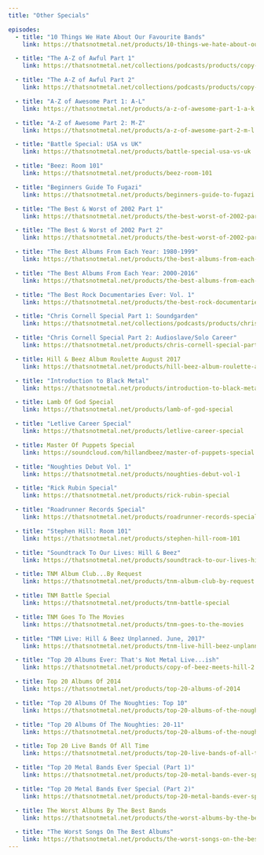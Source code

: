 ```yaml
---
title: "Other Specials"

episodes:
  - title: "10 Things We Hate About Our Favourite Bands"
    link: https://thatsnotmetal.net/products/10-things-we-hate-about-our-favourite-bands

  - title: "The A-Z of Awful Part 1"
    link: https://thatsnotmetal.net/collections/podcasts/products/copy-of-beez-meets-hill

  - title: "The A-Z of Awful Part 2"
    link: https://thatsnotmetal.net/collections/podcasts/products/copy-of-beez-meets-hill-1

  - title: "A-Z of Awesome Part 1: A-L"
    link: https://thatsnotmetal.net/products/a-z-of-awesome-part-1-a-k

  - title: "A-Z of Awesome Part 2: M-Z"
    link: https://thatsnotmetal.net/products/a-z-of-awesome-part-2-m-l

  - title: "Battle Special: USA vs UK"
    link: https://thatsnotmetal.net/products/battle-special-usa-vs-uk

  - title: "Beez: Room 101"
    link: https://thatsnotmetal.net/products/beez-room-101

  - title: "Beginners Guide To Fugazi"
    link: https://thatsnotmetal.net/products/beginners-guide-to-fugazi

  - title: "The Best & Worst of 2002 Part 1"
    link: https://thatsnotmetal.net/products/the-best-worst-of-2002-part-1

  - title: "The Best & Worst of 2002 Part 2"
    link: https://thatsnotmetal.net/products/the-best-worst-of-2002-part-3

  - title: "The Best Albums From Each Year: 1980-1999"
    link: https://thatsnotmetal.net/products/the-best-albums-from-each-year-1980-1999

  - title: "The Best Albums From Each Year: 2000-2016"
    link: https://thatsnotmetal.net/products/the-best-albums-from-each-year-2000-2016

  - title: "The Best Rock Documentaries Ever: Vol. 1"
    link: https://thatsnotmetal.net/products/the-best-rock-documentaries-ever-vol-1

  - title: "Chris Cornell Special Part 1: Soundgarden"
    link: https://thatsnotmetal.net/collections/podcasts/products/chris-cornell-special-part-1-soundgarden

  - title: "Chris Cornell Special Part 2: Audioslave/Solo Career"
    link: https://thatsnotmetal.net/products/chris-cornell-special-part-2-audioslave-solo-career

  - title: Hill & Beez Album Roulette August 2017
    link: https://thatsnotmetal.net/products/hill-beez-album-roulette-august-2017

  - title: "Introduction to Black Metal"
    link: https://thatsnotmetal.net/products/introduction-to-black-metal

  - title: Lamb Of God Special
    link: https://thatsnotmetal.net/products/lamb-of-god-special

  - title: "Letlive Career Special"
    link: https://thatsnotmetal.net/products/letlive-career-special

  - title: Master Of Puppets Special
    link: https://soundcloud.com/hillandbeez/master-of-puppets-special

  - title: "Noughties Debut Vol. 1"
    link: https://thatsnotmetal.net/products/noughties-debut-vol-1

  - title: "Rick Rubin Special"
    link: https://thatsnotmetal.net/products/rick-rubin-special

  - title: "Roadrunner Records Special"
    link: https://thatsnotmetal.net/products/roadrunner-records-special

  - title: "Stephen Hill: Room 101"
    link: https://thatsnotmetal.net/products/stephen-hill-room-101

  - title: "Soundtrack To Our Lives: Hill & Beez"
    link: https://thatsnotmetal.net/products/soundtrack-to-our-lives-hill-beez

  - title: TNM Album Club...By Request
    link: https://thatsnotmetal.net/products/tnm-album-club-by-request

  - title: TNM Battle Special
    link: https://thatsnotmetal.net/products/tnm-battle-special

  - title: TNM Goes To The Movies
    link: https://thatsnotmetal.net/products/tnm-goes-to-the-movies

  - title: "TNM Live: Hill & Beez Unplanned. June, 2017"
    link: https://thatsnotmetal.net/products/tnm-live-hill-beez-unplanned-june-2017

  - title: "Top 20 Albums Ever: That's Not Metal Live...ish"
    link: https://thatsnotmetal.net/products/copy-of-beez-meets-hill-2

  - title: Top 20 Albums Of 2014
    link: https://thatsnotmetal.net/products/top-20-albums-of-2014

  - title: "Top 20 Albums Of The Noughties: Top 10"
    link: https://thatsnotmetal.net/products/top-20-albums-of-the-noughties-top-10

  - title: "Top 20 Albums Of The Noughties: 20-11"
    link: https://thatsnotmetal.net/products/top-20-albums-of-the-noughties-20-11

  - title: Top 20 Live Bands Of All Time
    link: https://thatsnotmetal.net/products/top-20-live-bands-of-all-time

  - title: "Top 20 Metal Bands Ever Special (Part 1)"
    link: https://thatsnotmetal.net/products/top-20-metal-bands-ever-special-part-1

  - title: "Top 20 Metal Bands Ever Special (Part 2)"
    link: https://thatsnotmetal.net/products/top-20-metal-bands-ever-special-part-2

  - title: The Worst Albums By The Best Bands
    link: https://thatsnotmetal.net/products/the-worst-albums-by-the-best-bands

  - title: "The Worst Songs On The Best Albums"
    link: https://thatsnotmetal.net/products/the-worst-songs-on-the-best-albums
---
```

